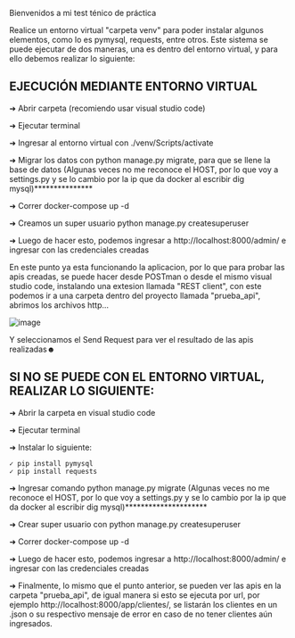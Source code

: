 Bienvenidos a mi test ténico de práctica

Realice un entorno virtual "carpeta venv" para poder instalar algunos elementos, como lo es pymysql, requests, entre otros.
Este sistema se puede ejecutar de dos maneras, una es dentro del entorno virtual, y para ello debemos realizar lo siguiente:

## EJECUCIÓN MEDIANTE ENTORNO VIRTUAL

  ➜ Abrir carpeta (recomiendo usar visual studio code)
  
  ➜ Ejecutar terminal
  
  ➜ Ingresar al entorno virtual con ./venv/Scripts/activate
  
  ➜ Migrar los datos con python manage.py migrate, para que se llene la base de datos (Algunas veces no me reconoce el HOST, por lo que voy a settings.py y se lo cambio por la ip que da docker al escribir dig mysql)***************
  
  ➜ Correr docker-compose up -d

  ➜ Creamos un super usuario python manage.py createsuperuser
  
  ➜ Luego de hacer esto, podemos ingresar a http://localhost:8000/admin/ e ingresar con las credenciales creadas
  
  
En este punto ya esta funcionando la aplicacion, por lo que para probar las apis creadas, se puede hacer desde POSTman o desde el mismo visual studio code, instalando una extesion llamada "REST client", con este podemos ir a una carpeta dentro del proyecto llamada "prueba_api", abrimos los archivos http...

![image](https://user-images.githubusercontent.com/55362940/224223810-bcfbf4ad-60dc-43e2-bcfe-b76209550db8.png)


Y seleccionamos el Send Request para ver el resultado de las apis realizadas☻


## SI NO SE PUEDE CON EL ENTORNO VIRTUAL, REALIZAR LO SIGUIENTE:

➜ Abrir la carpeta en visual studio code

➜ Ejecutar terminal

➜ Instalar lo siguiente:

    ✓ pip install pymysql
    ✓ pip install requests
    
➜ Ingresar comando python manage.py migrate (Algunas veces no me reconoce el HOST, por lo que voy a settings.py y se lo cambio por la ip que da docker al escribir dig mysql)*********************

➜ Crear super usuario con python manage.py createsuperuser

➜ Correr docker-compose up -d

➜ Luego de hacer esto, podemos ingresar a http://localhost:8000/admin/ e ingresar con las credenciales creadas

➜ Finalmente, lo mismo que el punto anterior, se pueden ver las apis en la carpeta "prueba_api", de igual manera si esto se ejecuta por url, por ejemplo http://localhost:8000/app/clientes/, se listarán los clientes en un .json o su respectivo mensaje de error en caso de no tener clientes aún ingresados.
  
